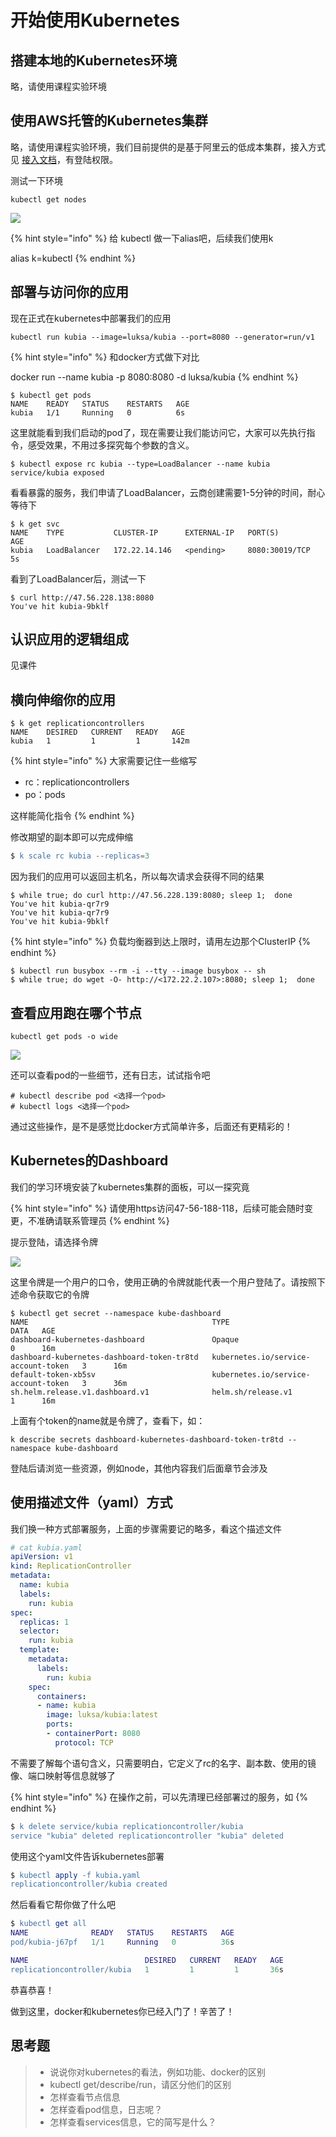 # 开始使用Kubernetes

## 搭建本地的Kubernetes环境

略，请使用课程实验环境

## 使用AWS托管的Kubernetes集群

略，请使用课程实验环境，我们目前提供的是基于阿里云的低成本集群，接入方式见 [接入文档](http://confluence.mobvista.com/pages/viewpage.action?pageId=30369001)，有登陆权限。

测试一下环境

```text
kubectl get nodes
```

![](../../../.gitbook/assets/image%20%2848%29.png)

{% hint style="info" %}
给 kubectl 做一下alias吧，后续我们使用k

alias k=kubectl
{% endhint %}

## 部署与访问你的应用

现在正式在kubernetes中部署我们的应用

```text
kubectl run kubia --image=luksa/kubia --port=8080 --generator=run/v1
```

{% hint style="info" %}
和docker方式做下对比

docker run --name kubia -p 8080:8080 -d luksa/kubia
{% endhint %}

```text
$ kubectl get pods
NAME    READY   STATUS    RESTARTS   AGE
kubia   1/1     Running   0          6s
```

这里就能看到我们启动的pod了，现在需要让我们能访问它，大家可以先执行指令，感受效果，不用过多探究每个参数的含义。

```text
$ kubectl expose rc kubia --type=LoadBalancer --name kubia
service/kubia exposed
```

看看暴露的服务，我们申请了LoadBalancer，云商创建需要1-5分钟的时间，耐心等待下

```text
$ k get svc
NAME    TYPE           CLUSTER-IP      EXTERNAL-IP   PORT(S)          AGE
kubia   LoadBalancer   172.22.14.146   <pending>     8080:30019/TCP   5s
```

看到了LoadBalancer后，测试一下

```text
$ curl http://47.56.228.138:8080
You've hit kubia-9bklf
```

## 认识应用的逻辑组成

见课件

## 横向伸缩你的应用

```text
$ k get replicationcontrollers
NAME    DESIRED   CURRENT   READY   AGE
kubia   1         1         1       142m
```

{% hint style="info" %}
大家需要记住一些缩写

* rc：replicationcontrollers
* po：pods

这样能简化指令
{% endhint %}

修改期望的副本即可以完成伸缩

```erlang
$ k scale rc kubia --replicas=3
```

因为我们的应用可以返回主机名，所以每次请求会获得不同的结果

```text
$ while true; do curl http://47.56.228.139:8080; sleep 1;  done
You've hit kubia-qr7r9
You've hit kubia-qr7r9
You've hit kubia-9bklf
```

{% hint style="info" %}
负载均衡器到达上限时，请用左边那个ClusterIP
{% endhint %}

```text
$ kubectl run busybox --rm -i --tty --image busybox -- sh
$ while true; do wget -O- http://<172.22.2.107>:8080; sleep 1;  done
```

## 查看应用跑在哪个节点

```text
kubectl get pods -o wide
```

![](../../../.gitbook/assets/image%20%2816%29.png)

还可以查看pod的一些细节，还有日志，试试指令吧

```text
# kubectl describe pod <选择一个pod>
# kubectl logs <选择一个pod>
```

通过这些操作，是不是感觉比docker方式简单许多，后面还有更精彩的！

## Kubernetes的Dashboard

我们的学习环境安装了kubernetes集群的面板，可以一探究竟

{% hint style="info" %}
请使用https访问47-56-188-118，后续可能会随时变更，不准确请联系管理员
{% endhint %}

提示登陆，请选择令牌

![](../../../.gitbook/assets/image%20%2852%29.png)

这里令牌是一个用户的口令，使用正确的令牌就能代表一个用户登陆了。请按照下述命令获取它的令牌

```text
$ kubectl get secret --namespace kube-dashboard
NAME                                         TYPE                                  DATA   AGE
dashboard-kubernetes-dashboard               Opaque                                0      16m
dashboard-kubernetes-dashboard-token-tr8td   kubernetes.io/service-account-token   3      16m
default-token-xb5sv                          kubernetes.io/service-account-token   3      36m
sh.helm.release.v1.dashboard.v1              helm.sh/release.v1                    1      16m
```

上面有个token的name就是令牌了，查看下，如：

```text
k describe secrets dashboard-kubernetes-dashboard-token-tr8td --namespace kube-dashboard
```

登陆后请浏览一些资源，例如node，其他内容我们后面章节会涉及

## 使用描述文件（yaml）方式

我们换一种方式部署服务，上面的步骤需要记的略多，看这个描述文件

```yaml
# cat kubia.yaml
apiVersion: v1
kind: ReplicationController
metadata:
  name: kubia
  labels:
    run: kubia
spec:
  replicas: 1
  selector:
    run: kubia
  template:
    metadata:
      labels:
        run: kubia
    spec:
      containers:
      - name: kubia
        image: luksa/kubia:latest
        ports:
        - containerPort: 8080
          protocol: TCP
```

不需要了解每个语句含义，只需要明白，它定义了rc的名字、副本数、使用的镜像、端口映射等信息就够了

{% hint style="info" %}
在操作之前，可以先清理已经部署过的服务，如
{% endhint %}

```erlang
$ k delete service/kubia replicationcontroller/kubia
service "kubia" deleted replicationcontroller "kubia" deleted
```

使用这个yaml文件告诉kubernetes部署

```erlang
$ kubectl apply -f kubia.yaml
replicationcontroller/kubia created
```

然后看看它帮你做了什么吧

```erlang
$ kubectl get all
NAME              READY   STATUS    RESTARTS   AGE
pod/kubia-j67pf   1/1     Running   0          36s

NAME                          DESIRED   CURRENT   READY   AGE
replicationcontroller/kubia   1         1         1       36s
```

恭喜恭喜！

做到这里，docker和kubernetes你已经入门了！辛苦了！

## 思考题

> * 说说你对kubernetes的看法，例如功能、docker的区别
> * kubectl get/describe/run，请区分他们的区别
> * 怎样查看节点信息
> * 怎样查看pod信息，日志呢？
> * 怎样查看services信息，它的简写是什么？

